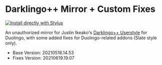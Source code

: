 # Darklingo++ Mirror + Custom Fixes

[![Install directly with Stylus](https://img.shields.io/badge/Install%20%20with-Stylus-00adad.svg?style=for-the-badge&logo=stylus)](https://raw.githubusercontent.com/ZykeDev/darklingo-mirror/main/darklingo-addons.user.css)

An unauthorized mirror for Justin Ikeako's [Darklingo++ Userstyle](https://userstyles.org/styles/169205/darklingo) for Duolingo, with some added fixes for Duolingo-related addons (Slate style only).

* Base Version: 20210518.14.53
* Fixes Version: 20210619.19.07



